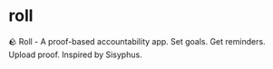 # roll
🪨 Roll - A proof-based accountability app. Set goals. Get reminders. Upload proof. Inspired by Sisyphus.
